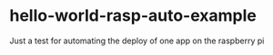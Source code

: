 # hello-world-rasp-auto-example
Just a test for automating the deploy of one app on the raspberry pi
